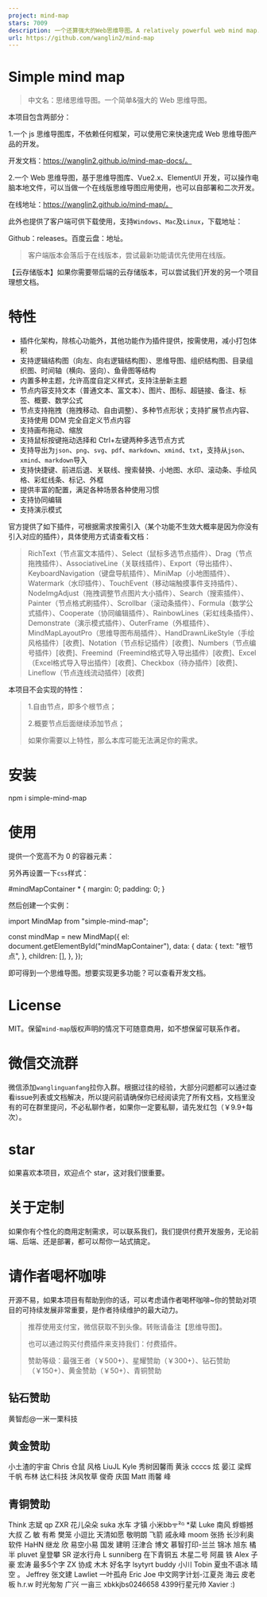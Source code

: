 ```yaml
---
project: mind-map
stars: 7009
description: 一个还算强大的Web思维导图。A relatively powerful web mind map.
url: https://github.com/wanglin2/mind-map
---
```


Simple mind map
===============

> 中文名：思绪思维导图。一个简单&强大的 Web 思维导图。

本项目包含两部分：

1.一个 js 思维导图库，不依赖任何框架，可以使用它来快速完成 Web 思维导图产品的开发。

开发文档：https://wanglin2.github.io/mind-map-docs/。

2.一个 Web 思维导图，基于思维导图库、Vue2.x、ElementUI 开发，可以操作电脑本地文件，可以当做一个在线版思维导图应用使用，也可以自部署和二次开发。

在线地址：https://wanglin2.github.io/mind-map/。

此外也提供了客户端可供下载使用，支持`Windows`、`Mac`及`Linux`，下载地址：

Github：releases。百度云盘：地址。

> 客户端版本会落后于在线版本，尝试最新功能请优先使用在线版。

【云存储版本】如果你需要带后端的云存储版本，可以尝试我们开发的另一个项目理想文档。

特性
==

-   插件化架构，除核心功能外，其他功能作为插件提供，按需使用，减小打包体积
-   支持逻辑结构图（向左、向右逻辑结构图）、思维导图、组织结构图、目录组织图、时间轴（横向、竖向）、鱼骨图等结构
-   内置多种主题，允许高度自定义样式，支持注册新主题
-   节点内容支持文本（普通文本、富文本）、图片、图标、超链接、备注、标签、概要、数学公式
-   节点支持拖拽（拖拽移动、自由调整）、多种节点形状；支持扩展节点内容、支持使用 DDM 完全自定义节点内容
-   支持画布拖动、缩放
-   支持鼠标按键拖动选择和 Ctrl+左键两种多选节点方式
-   支持导出为`json`、`png`、`svg`、`pdf`、`markdown`、`xmind`、`txt`，支持从`json`、`xmind`、`markdown`导入
-   支持快捷键、前进后退、关联线、搜索替换、小地图、水印、滚动条、手绘风格、彩虹线条、标记、外框
-   提供丰富的配置，满足各种场景各种使用习惯
-   支持协同编辑
-   支持演示模式

官方提供了如下插件，可根据需求按需引入（某个功能不生效大概率是因为你没有引入对应的插件），具体使用方式请查看文档：

> RichText（节点富文本插件）、Select（鼠标多选节点插件）、Drag（节点拖拽插件）、AssociativeLine（关联线插件）、Export（导出插件）、KeyboardNavigation（键盘导航插件）、MiniMap（小地图插件）、Watermark（水印插件）、TouchEvent（移动端触摸事件支持插件）、NodeImgAdjust（拖拽调整节点图片大小插件）、Search（搜索插件）、Painter（节点格式刷插件）、Scrollbar（滚动条插件）、Formula（数学公式插件）、Cooperate（协同编辑插件）、RainbowLines（彩虹线条插件）、Demonstrate（演示模式插件）、OuterFrame（外框插件）、MindMapLayoutPro（思维导图布局插件）、HandDrawnLikeStyle（手绘风格插件）\[收费\]、Notation（节点标记插件）\[收费\]、Numbers（节点编号插件）\[收费\]、Freemind（Freemind格式导入导出插件）\[收费\]、Excel（Excel格式导入导出插件）\[收费\]、Checkbox（待办插件）\[收费\]、Lineflow（节点连线流动插件）\[收费\]

本项目不会实现的特性：

> 1.自由节点，即多个根节点；
> 
> 2.概要节点后面继续添加节点；
> 
> 如果你需要以上特性，那么本库可能无法满足你的需求。

安装
==

npm i simple-mind-map

使用
==

提供一个宽高不为 0 的容器元素：

<div id\="mindMapContainer"\></div\>

另外再设置一下`css`样式：

#mindMapContainer \* {
  margin: 0;
  padding: 0;
}

然后创建一个实例：

import MindMap from "simple-mind-map";

const mindMap \= new MindMap({
  el: document.getElementById("mindMapContainer"),
  data: {
    data: {
      text: "根节点",
    },
    children: \[\],
  },
});

即可得到一个思维导图。想要实现更多功能？可以查看开发文档。

License
=======

MIT。保留`mind-map`版权声明的情况下可随意商用，如不想保留可联系作者。

微信交流群
=====

微信添加`wanglinguanfang`拉你入群。根据过往的经验，大部分问题都可以通过查看issue列表或文档解决，所以提问前请确保你已经阅读完了所有文档，文档里没有的可在群里提问，不必私聊作者，如果你一定要私聊，请先发红包（￥9.9+每次）。

star
====

如果喜欢本项目，欢迎点个 star，这对我们很重要。

关于定制
====

如果你有个性化的商用定制需求，可以联系我们，我们提供付费开发服务，无论前端、后端、还是部署，都可以帮你一站式搞定。

请作者喝杯咖啡
=======

开源不易，如果本项目有帮助到你的话，可以考虑请作者喝杯咖啡~你的赞助对项目的可持续发展非常重要，是作者持续维护的最大动力。

> 推荐使用支付宝，微信获取不到头像。转账请备注【思维导图】。
> 
> 也可以通过购买付费插件来支持我们：付费插件。
> 
> 赞助等级：最强王者（￥500+）、星耀赞助（￥300+）、钻石赞助（￥150+）、黄金赞助（￥50+）、青铜赞助

钻石赞助
----

黄智彪@一米一栗科技

黄金赞助
----

小土渣的宇宙 Chris 仓鼠 风格 LiuJL Kyle 秀树因馨雨 黄泳 ccccs 炫 晏江 梁辉 千帆 布林 达仁科技 沐风牧草 俊奇 庆国 Matt 雨馨 峰

青铜赞助
----

Think 志斌 qp ZXR 花儿朵朵 suka 水车 才镇 小米bbᯤ²ᴳ \*棐 Luke 南风 蜉蝣撼大叔 乙 敏 有希 樊笼 小逗比 天清如愿 敬明朗 飞箭 戚永峰 moom 张扬 长沙利奥软件 HaHN 继龙 欣 易空小易 国发 建明 汪津合 博文 慕智打印-兰兰 锦冰 旭东 橘半 pluvet 皇登攀 SR 逆水行舟 L sunniberg 在下青铜五 木星二号 阿晨 铁 Alex 子豪 宏涛 最多5个字 ZX 协成 木木 好名字 lsytyrt buddy 小川 Tobin 夏虫不语冰 晴空 。 Jeffrey 张文建 Lawliet 一叶孤舟 Eric Joe 中文网字计划-江夏尧 海云 皮老板 h.r.w 时光匆匆 广兴 一亩三 xbkkjbs0246658 4399行星元帅 Xavier :)
